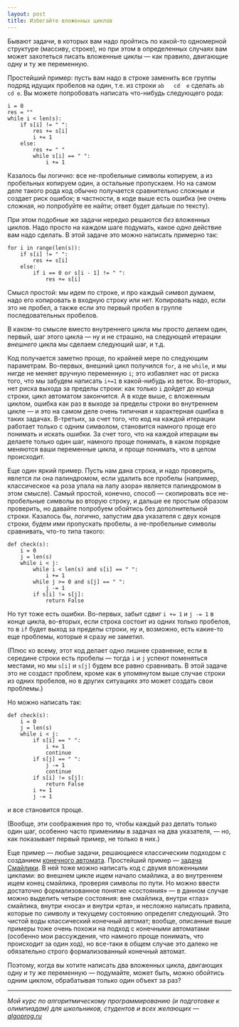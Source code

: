 ```yaml
---
layout: post
title: Избегайте вложенных циклов
---
```


Бывают задачи, в которых вам надо пройтись по какой-то одномерной структуре (массиву, строке), но при этом в определенных случаях вам может захотеться писать 
вложенные циклы — как правило, двигающие одну и ту же переменную.

Простейший пример: пусть вам надо в строке заменить все группы подряд идущих пробелов на один, т.е. из строки `ab   cd  e` сделать `ab cd e`. 
Вы можете попробовать написать что-нибудь следующего рода:

    i = 0
    res = ""
    while i < len(s):
        if s[i] != " ":
            res += s[i]
            i += 1
        else:
            res += " "
            while s[i] == " ":
                i += 1

Казалось бы логично: все не-пробельные символы копируем, а из пробельных копируем один, а остальные пропускаем. 
Но на самом деле такого рода код обычно получается сравнительно сложным и создает риск ошибок; в частности, в коде выше есть ошибка 
(не очень сложная, но попробуйте ее найти; ответ будет дальше по тексту).

При этом подобные же задачи нередко решаются _без_ вложенных циклов. Надо просто на каждом шаге подумать, какое _одно_ действие вам надо сделать.
В этой задаче это можно написать примерно так:

    for i in range(len(s)):
        if s[i] != " ":
            res += s[i]
        else:
            if i == 0 or s[i - 1] != " ":
                res += s[i]
                
Смысл простой: мы идем по строке, и про каждый символ думаем, надо его копировать в входную строку или нет. 
Копировать надо, если это не пробел, а также если это первый пробел в группе последовательных пробелов.

В каком-то смысле вместо внутреннего цикла мы просто делаем один, первый, шаг этого цикла — ну и не страшно,
на следующей итерации _внешнего_ цикла мы сделаем следующий шаг, и т.д.

Код получается заметно проще, по крайней мере по следующим параметрам. Во-первых, внешний цикл получился `for`, 
а не `while`, и мы нигде не меняет вручную переменную `i`; это избавляет нас от риска того, что мы забудем написать `i+=1`
в какой-нибудь из веток. Во-вторых, нет риска выхода за пределы строки: как только `i` дойдет до конца строки,
цикл автоматом закончится. А в коде выше, с вложенным циклом, ошибка как раз в выходе за пределы строки во внутреннем цикле
— и это на самом деле очень типичная и характерная ошибка в таких задачах. В-третьих, за счет того, что код на каждой итерации
работает только с одним символом, становится намного проще его понимать и искать ошибки.
За счет того, что на каждой итерации вы делаете только один шаг, намного проще понимать, в каком порядке меняются
ваши переменные цикла, и проще понимать, что в целом происходит.

Еще один яркий пример. Пусть нам дана строка, и надо проверить, явлется ли она палиндромом, если удалить все пробелы
(например, классическое «а роза упала на лапу азора» является палиндромом в этом смысле). Самый простой, конечно, способ
— скопировать все не-пробельные символы во вторую строку, и дальше ее простым образом проверить, но давайте попробуем обойтись 
без дополнительной строки. Казалось бы, логично, запустим два указателя с двух концов строки, будем ими пропускать пробелы,
а не-пробельные символы сравнивать, что-то типа такого:

    def check(s):
        i = 0
        j = len(s)
        while i < j:
            while i < len(s) and s[i] == " ":
                i += 1
            while j >= 0 and s[j] == " ":
                j -= 1
            if s[i] != s[j]:
                return False

Но тут тоже есть ошибки. Во-первых, забыт сдвиг `i += 1` и `j -= 1` в конце цикла, во-вторых, если строка состоит из одних только пробелов,
то в `if` будет выход за пределы строки, ну и, возможно, есть какие-то еще проблемы, которые я сразу не заметил. 

(Плюс ко всему, этот код делает одно лишнее сравнение, если в середине строки есть пробелы — тогда `i` и `j` успеют поменяться местами,
но мы `s[i]` и `s[j]` будем все равно сравнивать. В этой задаче это не создаст проблем, кроме как в упомянутом выше случае строки
из одних пробелов, но в других ситуациях это может создать свои проблемы.)

Но можно написать так:

    def check(s):
        i = 0
        j = len(s)
        while i < j:
            if s[i] == " ":
                i += 1
                continue
            if s[j] == " ":
                j -= 1
                continue
            if s[i] != s[j]:
                return False
            i += 1
            j -= 1

и все становится проще. 

(Вообще, эти соображения про то, чтобы каждый раз делать только один шаг, особенно часто применимы в задачах на два указателя, — но, как показывает первый пример, не только в них.)

Еще пример — любые задачи, решающиеся классическим подходом с созданием [конечного автомата](https://ru.wikipedia.org/wiki/Конечный_автомат). 
Простейший пример — [задача Смайлики](https://algoprog.ru/material/p1629).
В ней тоже можно написать код с двумя вложенными циклами: во внешнем цикле ищем начало смайлика, а во внутреннем ищем конец смайлика,
проверяя символы по пути.
Но можно ввести достаточно формализованное понятие «состояния» — в данном случае можно выделить четыре состояния: 
вне смайлика, внутри «глаз» смайлика, внутри «носа» и внутри «рта»,
и несложно написать правила, которые по символу и текущему состоянию определят следующий. Это чистой воды классический конечный автомат;
вообще, описанные выше примеры тоже очень похожи на подход с конечными автоматами (особенно мои рассуждения, что намного проще понимать, 
что происходит за один ход), но все-таки в общем случае это далеко не обязательно строго формализованный конечный автомат.

Поэтому, когда вы хотите написать два вложенных цикла, двигающих одну и ту же переменную — подумайте, может быть, можно обойтись одним циклом,
обрабатывая только один объект за раз?

----

*Мой курс по алгоритмическому программированию (и подготовке к олимпиадам) для школьников, студентов и всех желающих — [algoprog.ru](http://algoprog.ru)*
